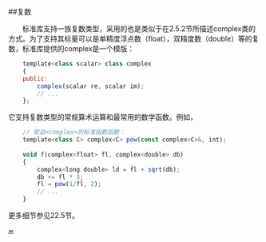 ##复数

&emsp;&emsp;标准库支持一族复数类型，采用的也是类似于在2.5.2节所描述complex类的方式。为了支持其标量可以是单精度浮点数（float），双精度数（double）等的复数，标准库提供的complex是一个模版：

```javascript
    template<class scalar> class complex
    {
    public:
        complex(scalar re, scalar im);
        // ...
    };
```

它支持复数类型的常规算术运算和最常用的数学函数。例如，

```javascript
    // 取自<complex>的标准指数函数：
    template<class C> complex<C> pow(const complex<C>&, int);
    
    void f(complex<float> fl, complex<double> db)
    {
        complex<long double> ld = fl + sqrt(db);
        db += fl * 3;
        fl = pow(1/fl, 2);
        // ...
    }
```

更多细节参见22.5节。


🔚